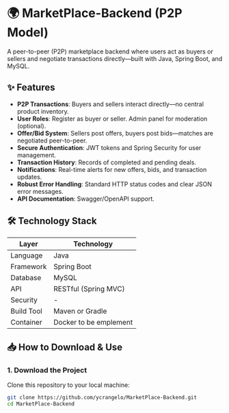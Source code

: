 # 🌍 MarketPlace-Backend (P2P Model)

A peer-to-peer (P2P) marketplace backend where users act as buyers or sellers and negotiate transactions directly—built with Java, Spring Boot, and MySQL.

## ✨ Features

- **P2P Transactions**: Buyers and sellers interact directly—no central product inventory.
- **User Roles**: Register as buyer or seller. Admin panel for moderation (optional).
- **Offer/Bid System**: Sellers post offers, buyers post bids—matches are negotiated peer-to-peer.
- **Secure Authentication**: JWT tokens and Spring Security for user management.
- **Transaction History**: Records of completed and pending deals.
- **Notifications**: Real-time alerts for new offers, bids, and transaction updates.
- **Robust Error Handling**: Standard HTTP status codes and clear JSON error messages.
- **API Documentation**: Swagger/OpenAPI support.

## 🛠️ Technology Stack

| Layer          | Technology               |
|----------------|--------------------------|
| Language       | Java                     |
| Framework      | Spring Boot              |
| Database       | MySQL                    |
| API            | RESTful (Spring MVC)     |
| Security       | -                        |
| Build Tool     | Maven or Gradle          |
| Container      | Docker to be emplement   |

## 📥 How to Download & Use

### 1. Download the Project
Clone this repository to your local machine:
```bash
git clone https://github.com/ycrangelo/MarketPlace-Backend.git
cd MarketPlace-Backend
